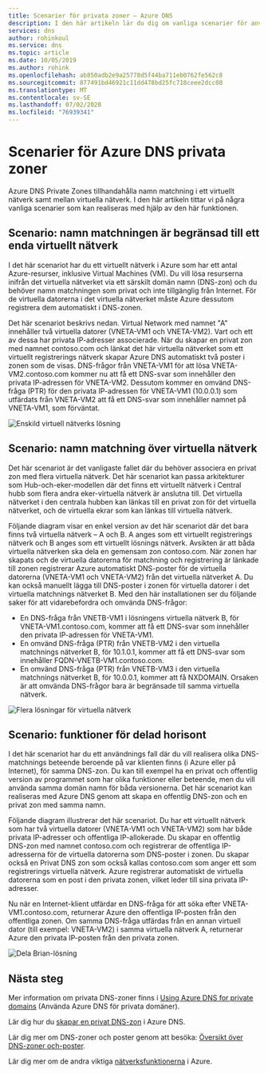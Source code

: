 ```yaml
---
title: Scenarier för privata zoner – Azure DNS
description: I den här artikeln lär du dig om vanliga scenarier för användning av Azure DNS Private Zones.
services: dns
author: rohinkoul
ms.service: dns
ms.topic: article
ms.date: 10/05/2019
ms.author: rohink
ms.openlocfilehash: ab850adb2e9a25778d5f44ba711eb0762fe562c8
ms.sourcegitcommit: 877491bd46921c11dd478bd25fc718ceee2dcc08
ms.translationtype: MT
ms.contentlocale: sv-SE
ms.lasthandoff: 07/02/2020
ms.locfileid: "76939341"
---
```

# <a name="azure-dns-private-zones-scenarios"></a>Scenarier för Azure DNS privata zoner

Azure DNS Private Zones tillhandahålla namn matchning i ett virtuellt nätverk samt mellan virtuella nätverk. I den här artikeln tittar vi på några vanliga scenarier som kan realiseras med hjälp av den här funktionen.

## <a name="scenario-name-resolution-scoped-to-a-single-virtual-network"></a>Scenario: namn matchningen är begränsad till ett enda virtuellt nätverk
I det här scenariot har du ett virtuellt nätverk i Azure som har ett antal Azure-resurser, inklusive Virtual Machines (VM). Du vill lösa resurserna inifrån det virtuella nätverket via ett särskilt domän namn (DNS-zon) och du behöver namn matchningen som privat och inte tillgänglig från Internet. För de virtuella datorerna i det virtuella nätverket måste Azure dessutom registrera dem automatiskt i DNS-zonen. 

Det här scenariot beskrivs nedan. Virtual Network med namnet "A" innehåller två virtuella datorer (VNETA-VM1 och VNETA-VM2). Vart och ett av dessa har privata IP-adresser associerade. När du skapar en privat zon med namnet contoso.com och länkat det här virtuella nätverket som ett virtuellt registrerings nätverk skapar Azure DNS automatiskt två poster i zonen som de visas. DNS-frågor från VNETA-VM1 för att lösa VNETA-VM2.contoso.com kommer nu att få ett DNS-svar som innehåller den privata IP-adressen för VNETA-VM2. Dessutom kommer en omvänd DNS-fråga (PTR) för den privata IP-adressen för VNETA-VM1 (10.0.0.1) som utfärdats från VNETA-VM2 att få ett DNS-svar som innehåller namnet på VNETA-VM1, som förväntat. 

![Enskild virtuell nätverks lösning](./media/private-dns-scenarios/single-vnet-resolution.png)

## <a name="scenario-name-resolution-across-virtual-networks"></a>Scenario: namn matchning över virtuella nätverk

Det här scenariot är det vanligaste fallet där du behöver associera en privat zon med flera virtuella nätverk. Det här scenariot kan passa arkitekturer som Hub-och-eker-modellen där det finns ett virtuellt nätverk i Central hubb som flera andra eker-virtuella nätverk är anslutna till. Det virtuella nätverket i den centrala hubben kan länkas till en privat zon för det virtuella nätverket, och de virtuella ekrar som kan länkas till virtuella nätverk. 

Följande diagram visar en enkel version av det här scenariot där det bara finns två virtuella nätverk – A och B. A anges som ett virtuellt registrerings nätverk och B anges som ett virtuellt lösnings nätverk. Avsikten är att båda virtuella nätverken ska dela en gemensam zon contoso.com. När zonen har skapats och de virtuella datorerna för matchning och registrering är länkade till zonen registrerar Azure automatiskt DNS-poster för de virtuella datorerna (VNETA-VM1 och VNETA-VM2) från det virtuella nätverket A. Du kan också manuellt lägga till DNS-poster i zonen för virtuella datorer i det virtuella matchnings nätverket B. Med den här installationen ser du följande saker för att vidarebefordra och omvända DNS-frågor:
* En DNS-fråga från VNETB-VM1 i lösningens virtuella nätverk B, för VNETA-VM1.contoso.com, kommer att få ett DNS-svar som innehåller den privata IP-adressen för VNETA-VM1.
* En omvänd DNS-fråga (PTR) från VNETB-VM2 i den virtuella matchnings nätverket B, för 10.1.0.1, kommer att få ett DNS-svar som innehåller FQDN-VNETB-VM1.contoso.com.  
* En omvänd DNS-fråga (PTR) från VNETB-VM3 i den virtuella matchnings nätverket B, för 10.0.0.1, kommer att få NXDOMAIN. Orsaken är att omvända DNS-frågor bara är begränsade till samma virtuella nätverk. 


![Flera lösningar för virtuella nätverk](./media/private-dns-scenarios/multi-vnet-resolution.png)

## <a name="scenario-split-horizon-functionality"></a>Scenario: funktioner för delad horisont

I det här scenariot har du ett användnings fall där du vill realisera olika DNS-matchnings beteende beroende på var klienten finns (i Azure eller på Internet), för samma DNS-zon. Du kan till exempel ha en privat och offentlig version av programmet som har olika funktioner eller beteende, men du vill använda samma domän namn för båda versionerna. Det här scenariot kan realiseras med Azure DNS genom att skapa en offentlig DNS-zon och en privat zon med samma namn.

Följande diagram illustrerar det här scenariot. Du har ett virtuellt nätverk som har två virtuella datorer (VNETA-VM1 och VNETA-VM2) som har både privata IP-adresser och offentliga IP-allokerade. Du skapar en offentlig DNS-zon med namnet contoso.com och registrerar de offentliga IP-adresserna för de virtuella datorerna som DNS-poster i zonen. Du skapar också en Privat DNS zon som också kallas contoso.com som anger ett som registrerings virtuella nätverk. Azure registrerar automatiskt de virtuella datorerna som en post i den privata zonen, vilket leder till sina privata IP-adresser.

Nu när en Internet-klient utfärdar en DNS-fråga för att söka efter VNETA-VM1.contoso.com, returnerar Azure den offentliga IP-posten från den offentliga zonen. Om samma DNS-fråga utfärdas från en annan virtuell dator (till exempel: VNETA-VM2) i samma virtuella nätverk A, returnerar Azure den privata IP-posten från den privata zonen. 

![Dela Brian-lösning](./media/private-dns-scenarios/split-brain-resolution.png)

## <a name="next-steps"></a>Nästa steg
Mer information om privata DNS-zoner finns i [Using Azure DNS for private domains](private-dns-overview.md) (Använda Azure DNS för privata domäner).

Lär dig hur du [skapar en privat DNS-zon](./private-dns-getstarted-powershell.md) i Azure DNS.

Lär dig mer om DNS-zoner och poster genom att besöka: [Översikt över DNS-zoner och-poster](dns-zones-records.md).

Lär dig mer om de andra viktiga [nätverksfunktionerna](../networking/networking-overview.md) i Azure.

